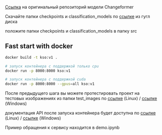 [Ссылка](https://github.com/wgcban/ChangeFormer?tab=readme-ov-file) на оригинальный репозиторий модели Changeformer

Скачайте папки checkpoints и classification_models по [ссылке](https://drive.google.com/drive/folders/1H61bM1Q2QagrBMJiPrk0qrGBIBUZs3MZ?usp=sharing) из гугл диска

положите папки checkpoints и classification_models в папку src

## __Fast start with docker__

```sh
docker build -t kso:v1 .

# запуск контейнера с поддержкой только cpu
docker run -p 8000:8000 kso:v1

# запуск контейнера с поддержкой cuda
docker run -p 8000:8000 --gpus=all kso:v1
```

После предыдущего шага вы можете протестировать проект на тестовых изображениях из папки test_images по [ссылке](http://0.0.0.0:8000/) (Linux) / [ссылке](http://127.0.0.1:8000/) (Windows)

документация API после запуска контейнера будет доступна по [ссылке](http://0.0.0.0:8000/docs) (Linux) / [ссылке](http://127.0.0.1:8000/docs) (Windows)

Пример обращения к сервису находится в demo.ipynb